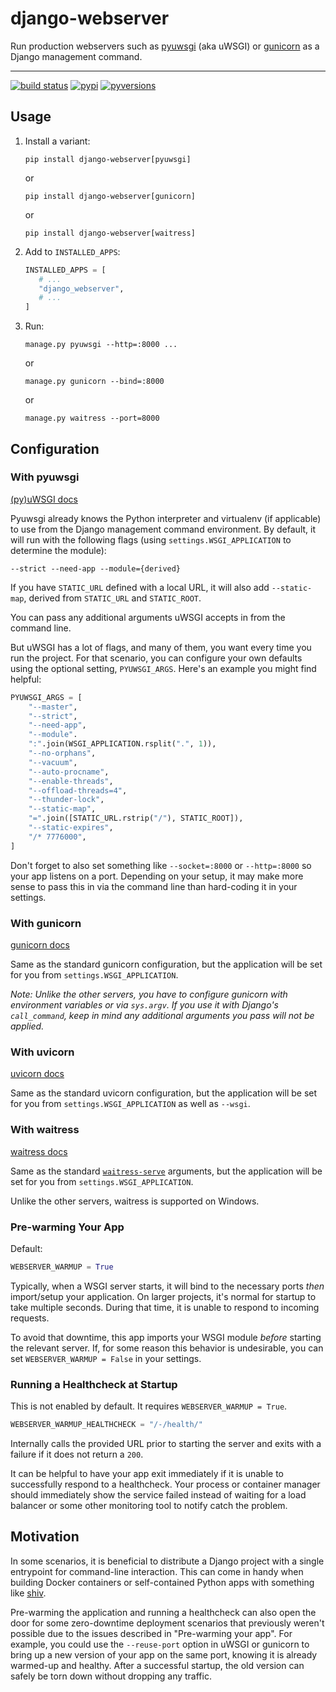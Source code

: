 # django-webserver

Run production webservers such as [pyuwsgi](https://pypi.org/project/pyuwsgi/) (aka uWSGI) or [gunicorn](https://pypi.org/project/gunicorn/) as a Django management command.

----

[![build status](https://travis-ci.org/lincolnloop/django-webserver.svg?branch=master)](https://travis-ci.org/lincolnloop/django-pyuwsgi) [![pypi](https://img.shields.io/pypi/v/django-webserver.svg)](https://pypi.org/pypi/django-webserver) [![pyversions](https://img.shields.io/pypi/pyversions/django-webserver.svg)](https://pypi.org/pypi/django-webserver)

## Usage

1. Install a variant:

    ```
    pip install django-webserver[pyuwsgi]
    ```
    
    or
    
    ```
    pip install django-webserver[gunicorn]
    ```
    
    or
    
    ```
    pip install django-webserver[waitress]
    ```

2. Add to `INSTALLED_APPS`:

    ```python
    INSTALLED_APPS = [
       # ...
       "django_webserver",
       # ...
    ]
    ```
3. Run:
    
    ```
    manage.py pyuwsgi --http=:8000 ...
    ```
    
    or
    
    ```
    manage.py gunicorn --bind=:8000
    ```
    
    or
    
    ```
    manage.py waitress --port=8000
    ```

## Configuration

### With pyuwsgi

[(py)uWSGI docs](https://uwsgi-docs.readthedocs.io/en/latest/)

Pyuwsgi already knows the Python interpreter and virtualenv (if applicable) to use from the Django management command environment. By default, it will run with the following flags (using `settings.WSGI_APPLICATION` to determine the module):

```
--strict --need-app --module={derived}
```

If you have `STATIC_URL` defined with a local URL, it will also add `--static-map`, derived from `STATIC_URL` and `STATIC_ROOT`.

You can pass any additional arguments uWSGI accepts in from the command line.

But uWSGI has a lot of flags, and many of them, you want every time you run the project. For that scenario, you can configure your own defaults using the optional setting, `PYUWSGI_ARGS`. Here's an example you might find helpful:

```python
PYUWSGI_ARGS = [
    "--master",
    "--strict",
    "--need-app",
    "--module".
    ":".join(WSGI_APPLICATION.rsplit(".", 1)),
    "--no-orphans",
    "--vacuum",
    "--auto-procname",
    "--enable-threads",
    "--offload-threads=4",
    "--thunder-lock",
    "--static-map",
    "=".join([STATIC_URL.rstrip("/"), STATIC_ROOT]),
    "--static-expires",
    "/* 7776000",
]
```

Don't forget to also set something like `--socket=:8000` or `--http=:8000` so your app listens on a port. Depending on your setup, it may make more sense to pass this in via the command line than hard-coding it in your settings.

### With gunicorn

[gunicorn docs](https://docs.gunicorn.org/en/stable/)

Same as the standard gunicorn configuration, but the application will be set for you from `settings.WSGI_APPLICATION`.

_Note: Unlike the other servers, you have to configure gunicorn with environment variables or via `sys.argv`. If you use it with Django's `call_command`, keep in mind any additional arguments you pass will not be applied._

### With uvicorn

[uvicorn docs](https://www.uvicorn.org/)

Same as the standard uvicorn configuration, but the application will be set for you from `settings.WSGI_APPLICATION` as well as `--wsgi`.

### With waitress

[waitress docs](https://docs.pylonsproject.org/projects/waitress/en/latest/index.html)

Same as the standard [`waitress-serve`](https://docs.pylonsproject.org/projects/waitress/en/latest/runner.html) arguments, but the application will be set for you from `settings.WSGI_APPLICATION`.

Unlike the other servers, waitress is supported on Windows.

### Pre-warming Your App

Default:

```python
WEBSERVER_WARMUP = True
```

Typically, when a WSGI server starts, it will bind to the necessary ports _then_ import/setup your application. On larger projects, it's normal for startup to take multiple seconds. During that time, it is unable to respond to incoming requests.

To avoid that downtime, this app imports your WSGI module _before_ starting the relevant server. If, for some reason this behavior is undesirable, you can set `WEBSERVER_WARMUP = False` in your settings.

### Running a Healthcheck at Startup

This is not enabled by default. It requires `WEBSERVER_WARMUP = True`.

```python
WEBSERVER_WARMUP_HEALTHCHECK = "/-/health/"
```

Internally calls the provided URL prior to starting the server and exits with a failure if it does not return a `200`.

It can be helpful to have your app exit immediately if it is unable to successfully respond to a healthcheck. Your process or container manager should immediately show the service failed instead of waiting for a load balancer or some other monitoring tool to notify catch the problem.


## Motivation

In some scenarios, it is beneficial to distribute a Django project with a single entrypoint for command-line interaction. This can come in handy when building Docker containers or self-contained Python apps with something like [shiv](https://github.com/linkedin/shiv).

Pre-warming the application and running a healthcheck can also open the door for some zero-downtime deployment scenarios that previously weren't possible due to the issues described in "Pre-warming your app". For example, you could use the `--reuse-port` option in uWSGI or gunicorn to bring up a new version of your app on the same port, knowing it is already warmed-up and healthy. After a successful startup, the old version can safely be torn down without dropping any traffic.
